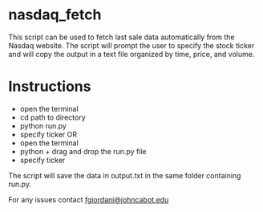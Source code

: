 # nasdaq_fetch
This script can be used to fetch last sale data automatically from the Nasdaq website. The script will prompt the user to 
specify the stock ticker and will copy the output in a text file organized by time, price, and volume.

# Instructions
- open the terminal
- cd path to directory
- python run.py
- specify ticker 
OR 
- open the terminal
- python + drag and drop the run.py file
- specify ticker

The script will save the data in output.txt in the same folder containing run.py.

For any issues contact fgiordani@johncabot.edu
